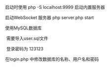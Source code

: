 启动时使用 php -S localhost:9999 启动内置服务器

启动WebSocket 服务器 php server.php start

使用MySQL数据库

​	需要导入user.sql文件

​	登录密码为 123123

在login.php 中修改数据库的名称、用户名和密码